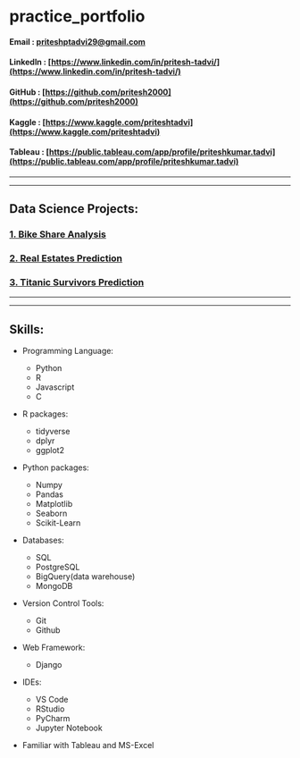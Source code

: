 # practice_portfolio


#### Email : <priteshptadvi29@gmail.com>
#### LinkedIn : [https://www.linkedin.com/in/pritesh-tadvi/](https://www.linkedin.com/in/pritesh-tadvi/)
#### GitHub : [https://github.com/pritesh2000](https://github.com/pritesh2000)
#### Kaggle : [https://www.kaggle.com/priteshtadvi](https://www.kaggle.com/priteshtadvi)
#### Tableau : [https://public.tableau.com/app/profile/priteshkumar.tadvi](https://public.tableau.com/app/profile/priteshkumar.tadvi)

---
---
## Data Science Projects:

### [1. Bike Share Analysis](https://github.com/pritesh2000/case_study_1_bike-share)
### [2. Real Estates Prediction](https://github.com/pritesh2000/case_study_2_real_estates)
### [3. Titanic Survivors Prediction](https://github.com/pritesh2000/Competition_1_Titanic)


---
---
## Skills:

- Programming Language:
  - Python
  - R 
  - Javascript
  - C
  
- R packages:
  - tidyverse
  - dplyr
  - ggplot2

- Python packages:
  - Numpy
  - Pandas
  - Matplotlib
  - Seaborn
  - Scikit-Learn

- Databases:
  - SQL
  - PostgreSQL
  - BigQuery(data warehouse)
  - MongoDB

- Version Control Tools:
  - Git
  - Github
  
- Web Framework:
  - Django
  
- IDEs:
  - VS Code
  - RStudio
  - PyCharm
  - Jupyter Notebook
  
- Familiar with Tableau and MS-Excel
